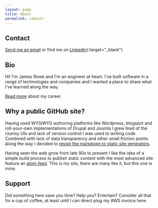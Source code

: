 ```yaml
---
layout: page
title: About
permalink: /about/
---
```


## Contact

[Send me an email](mailto:jrowe6720@gmail.com) or find me on [LinkedIn](https://linkedin.com/in/jsr6720){:target="_blank"}

## Bio

Hi! I'm James Rowe and I'm an engineer at heart. I've built software in a range of technologies and companies and I wanted a place to share what I've learned along the way.

[Read more](/portfolio) about my career.

## Why a public GitHub site?

Having used WYSIWYG authoring platforms like Wordpress, blogspot and roll-your-own implementations of Drupal and Joomla I grew tired of the clumsy UIs and lack of version control I was used to writing code. Combined with lack of data transparency and other small friction points along the way I decided to [revisit the markdown to static site generators](/articles/hello-world-jekyll/).

Having seen the web grow from late 90s to present I like the idea of a simple build process to publish static content with the most advanced site feature an [atom feed](/feed.xml). This is my site, there are many like it, but this one is mine. 


## Support

Did something here save you time? Help you? Entertain? Consider all that for a cup of coffee, at least until I can direct plug my AWS invoice here.

<script type="text/javascript" src="https://cdnjs.buymeacoffee.com/1.0.0/button.prod.min.js" data-name="bmc-button" data-slug="jrowe" data-color="#FFDD00" data-emoji=""  data-font="Cookie" data-text="Buy me a coffee" data-outline-color="#000000" data-font-color="#000000" data-coffee-color="#ffffff" ></script>
